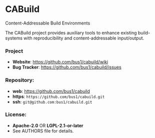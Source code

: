CABuild
=======

Content-Addressable Build Environments

The CABuild project provides auxiliary tools to enhance existing build-systems
with reproducibility and content-addressable input/output.

### Project

 * **Website**: <https://github.com/bus1/cabuild/wiki>
 * **Bug Tracker**: <https://github.com/bus1/cabuild/issues>

### Repository:

 - **web**:   <https://github.com/bus1/cabuild>
 - **https**: `https://github.com/bus1/cabuild.git`
 - **ssh**:   `git@github.com:bus1/cabuild.git`

### License:

 - **Apache-2.0** OR **LGPL-2.1-or-later**
 - See AUTHORS file for details.
